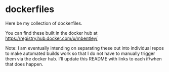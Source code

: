 dockerfiles
==================

Here be my collection of dockerfiles.

You can find these built in the docker hub at https://registry.hub.docker.com/u/mbentley/

Note:  I am eventually intending on separating these out into individual repos to make automated builds work so that I do not have to manually trigger them via the docker hub.  I'll update this README with links to each if/when that does happen.

